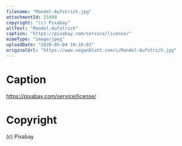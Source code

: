 ```yaml
---
filename: "Mandel-Aufstrich.jpg"
attachmentId: 25498
copyright: "(c) Pixabay"
altText: "Mandel-Aufstrich"
caption: "https://pixabay.com/service/license/"
mimeType: "image/jpeg"
uploadDate: "2020-05-04 19:16:02"
originalUrl: "https://www.veganblatt.com/i/Mandel-Aufstrich.jpg"
---
```


# Caption

https://pixabay.com/service/license/

# Copyright

(c) Pixabay
